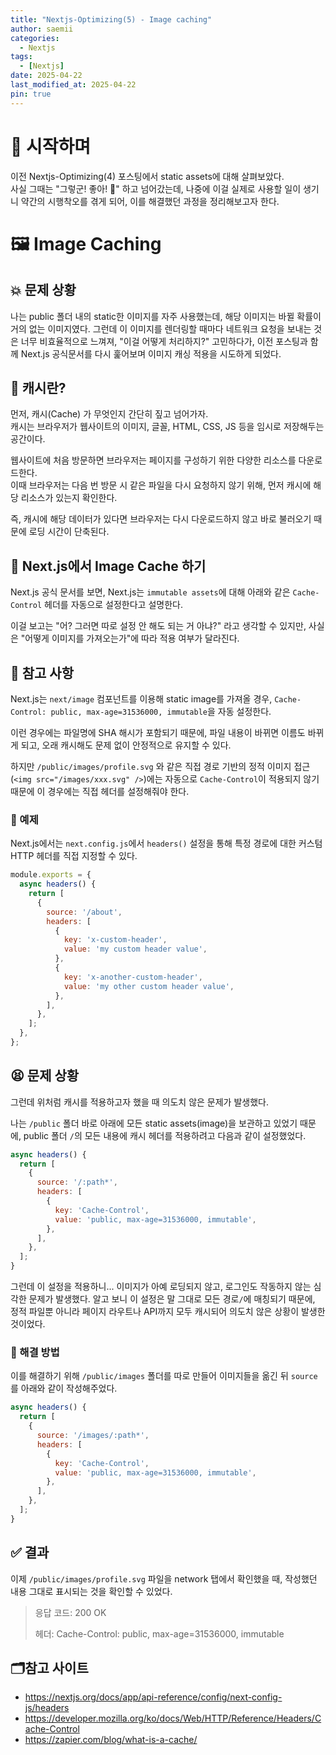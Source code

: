 ```yaml
---
title: "Nextjs-Optimizing(5) - Image caching"
author: saemii
categories:
  - Nextjs
tags:
  - [Nextjs]
date: 2025-04-22
last_modified_at: 2025-04-22
pin: true
---
```


# 📌 시작하며

이전 Nextjs-Optimizing(4) 포스팅에서 static assets에 대해 살펴보았다.  
사실 그때는 "그렇군! 좋아! 🤗" 하고 넘어갔는데, 나중에 이걸 실제로 사용할 일이 생기니 약간의 시행착오를 겪게 되어, 이를 해결했던 과정을 정리해보고자 한다.



# 🖼️ Image Caching

## 💥 문제 상황

나는 public 폴더 내의 static한 이미지를 자주 사용했는데, 해당 이미지는 바뀔 확률이 거의 없는 이미지였다. 그런데 이 이미지를 렌더링할 때마다 네트워크 요청을 보내는 것은 너무 비효율적으로 느껴져, "이걸 어떻게 처리하지?" 고민하다가, 이전 포스팅과 함께 Next.js 공식문서를 다시 훑어보며 이미지 캐싱 적용을 시도하게 되었다.



## 🎇 캐시란?

먼저, 캐시(Cache) 가 무엇인지 간단히 짚고 넘어가자.  
캐시는 브라우저가 웹사이트의 이미지, 글꼴, HTML, CSS, JS 등을 임시로 저장해두는 공간이다.

웹사이트에 처음 방문하면 브라우저는 페이지를 구성하기 위한 다양한 리소스를 다운로드한다.  
이때 브라우저는 다음 번 방문 시 같은 파일을 다시 요청하지 않기 위해, 먼저 캐시에 해당 리소스가 있는지 확인한다.  

즉, 캐시에 해당 데이터가 있다면 브라우저는 다시 다운로드하지 않고 바로 불러오기 때문에 로딩 시간이 단축된다.



## 🎁 Next.js에서 Image Cache 하기

Next.js 공식 문서를 보면, Next.js는 `immutable assets`에 대해 아래와 같은 `Cache-Control` 헤더를 자동으로 설정한다고 설명한다.  

이걸 보고는 "어? 그러면 따로 설정 안 해도 되는 거 아냐?" 라고 생각할 수 있지만, 사실은 "어떻게 이미지를 가져오는가"에 따라 적용 여부가 달라진다.



## 💛 참고 사항

Next.js는 `next/image` 컴포넌트를 이용해 static image를 가져올 경우, `Cache-Control: public, max-age=31536000, immutable`을 자동 설정한다.  

이런 경우에는 파일명에 SHA 해시가 포함되기 때문에, 파일 내용이 바뀌면 이름도 바뀌게 되고, 오래 캐시해도 문제 없이 안정적으로 유지할 수 있다.

하지만 `/public/images/profile.svg` 와 같은 직접 경로 기반의 정적 이미지 접근 (`<img src="/images/xxx.svg" />`)에는 자동으로 `Cache-Control`이 적용되지 않기 때문에 이 경우에는 직접 헤더를 설정해줘야 한다.



### 🥠 예제

Next.js에서는 `next.config.js`에서 `headers()` 설정을 통해 특정 경로에 대한 커스텀 HTTP 헤더를 직접 지정할 수 있다.  


```js
module.exports = {
  async headers() {
    return [
      {
        source: '/about',
        headers: [
          {
            key: 'x-custom-header',
            value: 'my custom header value',
          },
          {
            key: 'x-another-custom-header',
            value: 'my other custom header value',
          },
        ],
      },
    ];
  },
};
```
## 😫 문제 상황
그런데 위처럼 캐시를 적용하고자 했을 때 의도치 않은 문제가 발생했다.

나는 `/public` 폴더 바로 아래에 모든 static assets(image)을 보관하고 있었기 때문에, public 폴더 `/`의 모든 내용에 캐시 헤더를 적용하려고 다음과 같이 설정했었다.

```javascript
async headers() {
  return [
    {
      source: '/:path*',
      headers: [
        {
          key: 'Cache-Control',
          value: 'public, max-age=31536000, immutable',
        },
      ],
    },
  ];
}
```
그런데 이 설정을 적용하니... 이미지가 아예 로딩되지 않고, 로그인도 작동하지 않는 심각한 문제가 발생했다.
알고 보니 이 설정은 말 그대로 모든 경로`/`에 매칭되기 때문에, 정적 파일뿐 아니라 페이지 라우트나 API까지 모두 캐시되어 의도치 않은 상황이 발생한 것이었다.


### 🤗 해결 방법
이를 해결하기 위해 `/public/images` 폴더를 따로 만들어 이미지들을 옮긴 뒤 `source`를 아래와 같이 작성해주었다.

```javascript
async headers() {
  return [
    {
      source: '/images/:path*',
      headers: [
        {
          key: 'Cache-Control',
          value: 'public, max-age=31536000, immutable',
        },
      ],
    },
  ];
}
```
## ✅ 결과
이제 `/public/images/profile.svg` 파일을 network 탭에서 확인했을 때, 작성했던 내용 그대로 표시되는 것을 확인할 수 있었다.

>응답 코드: 200 OK
>
>헤더: Cache-Control: public, max-age=31536000, immutable


## 🗂️참고 사이트

- <https://nextjs.org/docs/app/api-reference/config/next-config-js/headers>
- <https://developer.mozilla.org/ko/docs/Web/HTTP/Reference/Headers/Cache-Control>
- <https://zapier.com/blog/what-is-a-cache/>